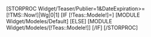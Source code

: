 [STORPROC Widget/Teaser/Publier=1&DateExpiration>=[!TMS::Now!]|Wg|0|1]
	[IF [!Teas::Modele!]=]
		[MODULE Widget/Modeles/Default]
	[ELSE]
		[MODULE Widget/Modeles/[!Teas::Modele!]]
	[/IF]
[/STORPROC]

